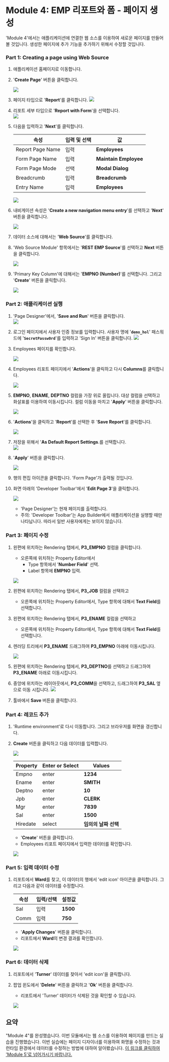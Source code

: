 # Module 4:  EMP 리포트와 폼 - 페이지 생성

'Module 4'에서는 애플리케이션에 연결한 웹 소스를 이용하여 새로운 페이지를 만들어 볼 것입니다. 생성한 페이지에 추가 기능을 추가하기 위해서 수정할 것입니다. 

### **Part 1**: Creating a page using Web Source

1. 애플리케이션 홈페이지로 이동합니다. 

2. '**Create Page**' 버튼을 클릭합니다.

    ![](images/4/select-create-page.png)

3. 페이지 타입으로 '**Report**'를 클릭합니다. 
    ![](images/4/click-report.png)

4. 리포트 세부 타입으로 '**Report with Form**'을 선택합니다.  
    ![](images/4/click-report-with-form.png)

5. 다음을 입력하고 '**Next**'를 클릭합니다.

    | 속성 | 입력 및 선택 | 값 |
    | --- |--- |--- |
    | Report Page Name | 입력 | **Employees** |
    | Form Page Name | 입력 | **Maintain Employee** |
    | Form Page Mode | 선택 | **Modal Dialog** |
    | Breadcrumb | 입력 | **Breadcrumb** |
    | Entry Name | 입력 | **Employees** |

    ![](images/4/page-attributes.png)

6. 내비게이션 속성은 '**Create a new navigation menu entry**'를 선택하고 '**Next**' 버튼을 클릭합니다.

    ![](images/4/select-navigation-entries.png)

7. 데이터 소스에 대해서는 '**Web Source**'를 클릭합니다.
8. 'Web Source Module' 항목에서는 '**REST EMP Source**'를 선택하고 **Next** 버튼을 클릭합니다.

    ![](images/4/select-sources.png)

9. 'Primary Key Column'에 대해서는 '**EMPNO (Number)**'를 선택합니다. 그리고 '**Create**' 버튼을 클릭합니다. 

    ![](images/4/primary-key-column.png)

### **Part 2**: 애플리케이션 실행

1. 'Page Designer'에서, '**Save and Run**' 버튼을 클릭합니다.  
    ![](images/4/save-and-run-app.png)

2. 로그인 페이지에서 사용자 인증 정보를 입력합니다. 사용자 명에 '**``demo_hol``**' 패스워드에 '**``SecretPassw0rd``**'를 입력하고 'Sign In' 버튼을 클릭합니다.
    ![](images/4/enter-credentials.png)

3. Employees 페이지를 확인합니다.

    ![](images/4/review-employees.png)

4. Employees 리포트 페이지에서 '**Actions**'을 클릭하고 다시 **Columns**를 클릭합니다.

    ![](images/4/click-action-column.png)

5. **EMPNO**, **ENAME**, **DEPTNO** 컬럼을 가장 위로 올립니다. 대상 컬럼을 선택하고 화살표를 이용하여 이동시킵니다. 컬럼 이동을 마치고 '**Apply**' 버튼을 클릭합니다.

    ![](images/4/apply-changes.png)

6. '**Actions**'을 클릭하고 '**Report**'를 선택한 후 '**Save Report**'를 클릭합니다.

    ![](images/4/save-report.png)

7. 저장을 위해서 '**As Default Report Settings**.를 선택합니다.   
    ![](images/4/as-default-report-settings.png)

8. '**Apply**' 버튼을 클릭합니다.

    ![](images/4/click-apply.png)

9. 행의 편집 아이콘을 클릭합니다. 'Form Page'가 출력될 것입니다. 

11. 화면 아래의 'Developer Toolbar'에서 '**Edit Page 3**'을 클릭합니다. 
    
    ![](images/4/click-edit-page-three.png) 

    - 'Page Designer'는 현재 페이지를 출력합니다. 
    - 주의: 'Developer Toolbar'는 App Builder에서 애플리케이션을 실행할 때만 나타납니다. 따라서 일반 사용자에게는 보이지 않습니다.

### **Part 3**: 페이지 수정

1. 왼편에 위치하는 Rendering 탭에서, **P3_EMPNO** 컬럼을 클릭합니다.

    - 오른쪽에 위치하는 Property Editor에서
        - Type 항목에서 '**Number Field**' 선택.
        - Label 항목에 **EMPNO** 입력.

    ![](images/4/update-the-page.png)

2. 왼편에 위치하는 Rendering 탭에서, **P3_JOB** 컬럼을 선택하고 
    - 오른쪽에 위치하는 Property Editor에서, Type 항목에 대해서 **Text Field**를 선택합니다.

3. 왼편에 위치하는 Rendering 탭에서, **P3_ENAME** 컬럼을 선택하고
    - 오른쪽에 위치하는 Property Editor에서, Type 항목에 대해서 **Text Field**를 선택합니다.

4. 렌러딩 트리에서 **P3_ENAME** 드래그하여 **P3_EMPNO** 아래에 이동시킵니다.

    ![](images/4/drag-column.png)

5. 왼편에 위치하는 Rendering 텝에서, **P3_DEPTNO**를 선택하고 드래그하여 **P3_ENAME** 아래로 이동시킵니다.

6. 중앙에 위치하는 레이아웃에서, **P3_COMM**을 선택하고, 드래그하여 **P3_SAL** 옆으로 이동 시킵니다.
    ![](images/4/save-the-updates.png)

7. 툴바에서 **Save** 버튼을 클릭합니다.

### **Part 4**: 레코드 추가

1. 'Runtime environment'로 다시 이동합니다. 그리고 브라우저를 화면을 갱신합니다. 

2. **Create** 버튼을 클릭하고 다음 데이터를 입력합니다. 

    ![](images/4/click-create-on-runtime.png)

    | Property | Enter or Select | Values |
    | --- | --- | --- |
    | Empno | enter | **1234** |
    | Ename | enter | **SMITH** |
    | Deptno | enter | **10** |
    | Jpb | enter | **CLERK** |
    | Mgr | enter | **7839** |
    | Sal | enter | **1500** |
    | Hiredate | select | **임의의 날짜 선택** |
  
    - '**Create**' 버튼을 클릭합니다.
    - Employees 리포트 페이지에서 입력한 데이터를 확인합니다. 

    ![](images/4/enter-values.png)

### **Part 5**: 입력 데이터 수정

1. 리포트에서 **Ward**를 찾고, 이 데이터의 행에서 'edit icon' 아이콘을 클릭합니다. 그리고 다음과 같이 데이터를 수정합니다. 

    | 속성 | 입력/선택 | 설정값 |
    | --- | --- | --- |
    | Sal | 입력 | **1500** |
    | Comm | 입력 | **750** |

    - '**Apply Changes**' 버튼을 클릭합니다.
    - 리포트에서 **Ward**의 변경 결과를 확인합니다.

    ![](images/4/update-a-record.png)

### **Part 6**: 데이터 삭제

1. 리포트에서 '**Turner**' 데이터를 찾아서 'edit icon'을 클릭합니다.
2. 팝업 윈도에서 '**Delete**' 버튼을 클릭하고 '**Ok**' 버튼을 클릭합니다.
    - 리포트에서 'Turner' 데이터가 삭제된 것을 확인할 수 있습니다.

    ![](images/4/delete-a-record.png)

## 요약

"Module 4"를 완성했습니다. 이번 모듈에서는 웹 소스를 이용하여 페이지를 만드는 실습을 진행했습니다. 이번 실습에는 페이지 디자이너를 이용하여 화명을 수정하는 것과 런타임 환경에서 데이터를 수정하는 방법에 대하여 알아봤습니다. [이 링크를 클릭하여 'Module 5'로 넘어가시기 바랍니다.](5-using-the-rest-service-on-dept-defining-list-of-values.md)